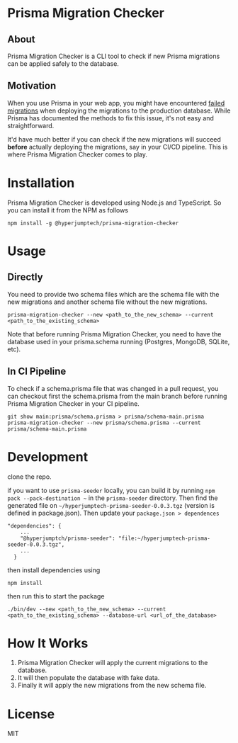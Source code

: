 # Prisma Migration Checker

## About

Prisma Migration Checker is a CLI tool to check if new Prisma migrations can be applied safely to the database.

## Motivation

When you use Prisma in your web app, you might have encountered [failed migrations](https://www.prisma.io/docs/guides/database/production-troubleshooting#failed-migration) when deploying the migrations to the production database. While Prisma has documented the methods to fix this issue, it's not easy and straightforward. 

It'd have much better if you can check if the new migrations will succeed **before** actually deploying the migrations, say in your CI/CD pipeline. This is where Prisma Migration Checker comes to play.

# Installation

Prisma Migration Checker is developed using Node.js and TypeScript. So you can install it from the NPM as follows

```
npm install -g @hyperjumptech/prisma-migration-checker
```

# Usage

## Directly

You need to provide two schema files which are the schema file with the new migrations and another schema file without the new migrations.

```
prisma-migration-checker --new <path_to_the_new_schema> --current <path_to_the_existing_schema>
```

Note that before running Prisma Migration Checker, you need to have the database used in your prisma.schema running (Postgres, MongoDB, SQLite, etc).

## In CI Pipeline

To check if a schema.prisma file that was changed in a pull request, you can checkout first the schema.prisma from the main branch before running Prisma Migration Checker in your CI pipeline.

```
git show main:prisma/schema.prisma > prisma/schema-main.prisma
prisma-migration-checker --new prisma/schema.prisma --current prisma/schema-main.prisma
```

# Development
clone the repo.

if you want to use `prisma-seeder` locally, you can build it by running `npm pack --pack-destination ~` in the `prisma-seeder` directory.
Then find the generated file on `~/hyperjumptech-prisma-seeder-0.0.3.tgz` (version is defined in package.json). Then update your `package.json > dependences`

```
"dependencies": {
    ...
    "@hyperjumptch/prisma-seeder": "file:~/hyperjumptech-prisma-seeder-0.0.3.tgz",
    ...
  }
```

then install dependencies using

```
npm install
```

then run this to start the package

```
./bin/dev --new <path_to_the_new_schema> --current <path_to_the_existing_schema> --database-url <url_of_the_database>
```

# How It Works

1. Prisma Migration Checker will apply the current migrations to the database.
2. It will then populate the database with fake data.
3. Finally it will apply the new migrations from the new schema file.

# License 

MIT
